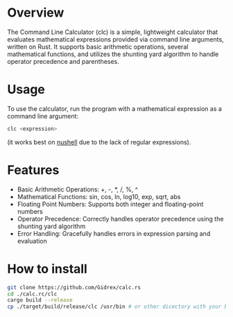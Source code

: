 # Overview
The Command Line Calculator (clc) is a simple, lightweight calculator that evaluates mathematical expressions provided via command line arguments, written on Rust. It supports basic arithmetic operations, several mathematical functions, and utilizes the shunting yard algorithm to handle operator precedence and parentheses.

# Usage
To use the calculator, run the program with a mathematical expression as a command line argument:

```sh
clc <expression>
```
(it works best on [nushell](https://github.com/nushell/nushell) due to the lack of regular expressions).

# Features
- Basic Arithmetic Operations: +, -, *, /, %, ^
- Mathematical Functions: sin, cos, ln, log10, exp, sqrt, abs
- Floating Point Numbers: Supports both integer and floating-point numbers
- Operator Precedence: Correctly handles operator precedence using the shunting yard algorithm
- Error Handling: Gracefully handles errors in expression parsing and evaluation

# How to install
```sh
git clone https://github.com/Gidrex/calc.rs
cd ./calc.rc/clc
cargo build --release
cp ./target/build/release/clc /usr/bin # or other dicectory with your binares
```
